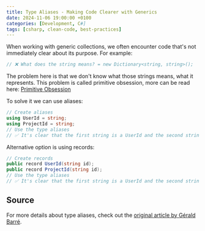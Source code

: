 ```yaml
---
title: Type Aliases - Making Code Clearer with Generics
date: 2024-11-06 19:00:00 +0100
categories: [Development, C#]
tags: [csharp, clean-code, best-practices]
---
```


When working with generic collections, we often encounter code that's not immediately clear about its purpose. 
For example:

```csharp
// ❌ What does the string means? = new Dictionary<string, string>();
```

The problem here is that we don't know what those strings means, what it represents. This problem is called primitive obsession, more can be read here: [Primitive Obsession](https://refactoring.guru/pl/smells/primitive-obsession)

To solve it we can use aliases:


```csharp
// Create aliases
using UserId = string;
using ProjectId = string;
// Use the type aliases
// ✅ It's clear that the first string is a UserId and the second string is a ProjectId = new Dictionary<UserId, ProjectId>();
```
Alternative option is using records:

```csharp
// Create records
public record UserId(string id);
public record ProjectId(string id);
// Use the type aliases
// ✅ It's clear that the first string is a UserId and the second string is a ProjectId = new Dictionary<UserId, ProjectId>();
```


## Source
For more details about type aliases, check out the [original article by Gérald Barré](https://www.meziantou.net/using-type-aliases-to-make-code-clearer-with-generics.htm).
